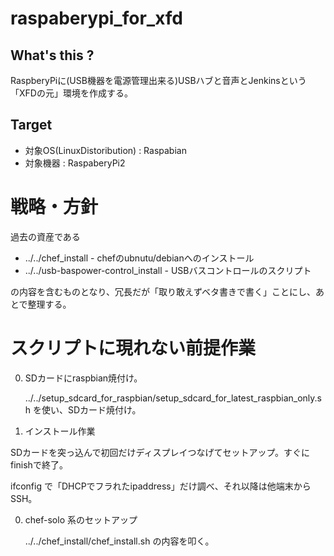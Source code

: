 # raspaberypi_for_xfd

## What's this ?

RaspberyPiに(USB機器を電源管理出来る)USBハブと音声とJenkinsという「XFDの元」環境を作成する。

## Target

+ 対象OS(LinuxDistoribution) : Raspabian
+ 対象機器 : RaspaberyPi2

# 戦略・方針

過去の資産である

+ ../../chef_install - chefのubnutu/debianへのインストール
+ ../../usb-baspower-control_install - USBバスコントロールのスクリプト

の内容を含むものとなり、冗長だが「取り敢えずベタ書きで書く」ことにし、あとで整理する。

# スクリプトに現れない前提作業

0. SDカードにraspbian焼付け。

   ../../setup_sdcard_for_raspbian/setup_sdcard_for_latest_raspbian_only.sh を使い、SDカード焼付け。
   
0. インストール作業

  SDカードを突っ込んで初回だけディスプレイつなげてセットアップ。すぐにfinishで終了。
  
  ifconfig で「DHCPでフラれたipaddress」だけ調べ、それ以降は他端末からSSH。
  
0. chef-solo 系のセットアップ

   ../../chef_install/chef_install.sh の内容を叩く。